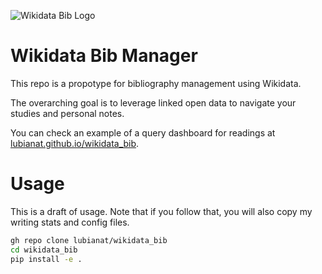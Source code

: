 ![Wikidata Bib Logo](https://github.com/wikibib/rootstock/blob/main/images/logo.png?raw=true)

# Wikidata Bib Manager

This repo is a propotype for bibliography management using Wikidata. 

The overarching goal is to leverage linked open data to navigate your studies and personal notes. 

You can check an example of a query dashboard for readings at [lubianat.github.io/wikidata_bib](https://lubianat.github.io/wikidata_bib).


# Usage 

This is a draft of usage. Note that if you follow that, you will also copy my writing stats and config files. 

```bash
gh repo clone lubianat/wikidata_bib
cd wikidata_bib
pip install -e . 
```
